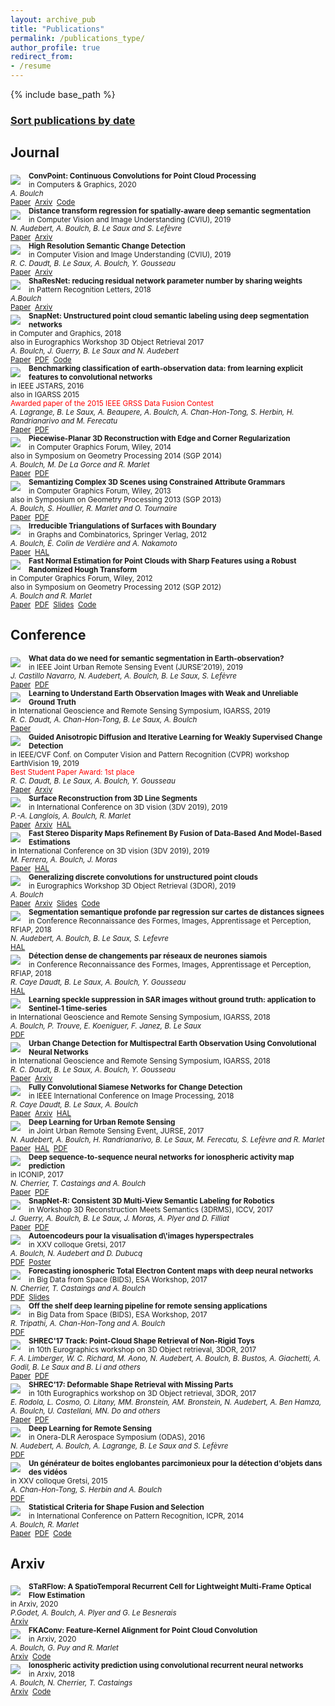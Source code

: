 ```yaml
---
layout: archive_pub
title: "Publications"
permalink: /publications_type/
author_profile: true
redirect_from:
- /resume
---
```

{% include base_path %}
### [Sort publications by date](/publications_year)

## Journal
<div class="archive__row"><img align="left" style="padding-right: 10px; padding-top: 5px; padding-bottom: 5px" src="/images/publications/2019-3DOR-conv.png"> 

<div class="archive__column_text"><small>
<b>ConvPoint: Continuous Convolutions for Point Cloud Processing</b><br/>in Computers & Graphics, 2020<br/><i>A. Boulch</i><br/><a href="https://www.sciencedirect.com/science/article/abs/pii/S0097849320300224">Paper</a>&nbsp;&nbsp;<a href="https://arxiv.org/abs/1904.02375">Arxiv</a>&nbsp;&nbsp;<a href="https://github.com/aboulch/ConvPoint">Code</a>&nbsp;&nbsp;</small></div></div>

<div class="archive__row"><img align="left" style="padding-right: 10px; padding-top: 5px; padding-bottom: 5px" src="/images/publications/2019-CVIU-distance.png"> 

<div class="archive__column_text"><small>
<b>Distance transform regression for spatially-aware deep semantic segmentation</b><br/>in Computer Vision and Image Understanding (CVIU), 2019<br/><i>N. Audebert, A. Boulch, B. Le Saux and S. Lefèvre</i><br/><a href="https://www.sciencedirect.com/science/article/pii/S1077314219301201">Paper</a>&nbsp;&nbsp;<a href="https://arxiv.org/abs/1909.01671">Arxiv</a>&nbsp;&nbsp;</small></div></div>

<div class="archive__row"><img align="left" style="padding-right: 10px; padding-top: 5px; padding-bottom: 5px" src="/images/publications/2018-CVIU-change.png"> 

<div class="archive__column_text"><small>
<b>High Resolution Semantic Change Detection</b><br/>in Computer Vision and Image Understanding (CVIU), 2019<br/><i>R. C. Daudt, B. Le Saux, A. Boulch, Y. Gousseau</i><br/><a href="https://www.sciencedirect.com/science/article/pii/S1077314219300992">Paper</a>&nbsp;&nbsp;<a href="https://arxiv.org/abs/1810.08452">Arxiv</a>&nbsp;&nbsp;</small></div></div>

<div class="archive__row"><img align="left" style="padding-right: 10px; padding-top: 5px; padding-bottom: 5px" src="/images/publications/2018-PRL-sharesnet.png"> 

<div class="archive__column_text"><small>
<b>ShaResNet: reducing residual network parameter number by sharing weights</b><br/>in Pattern Recognition Letters, 2018<br/><i>A.Boulch</i><br/><a href="https://www.sciencedirect.com/science/article/pii/S0167865518300060">Paper</a>&nbsp;&nbsp;<a href="https://arxiv.org/abs/1702.08782">Arxiv</a>&nbsp;&nbsp;</small></div></div>

<div class="archive__row"><img align="left" style="padding-right: 10px; padding-top: 5px; padding-bottom: 5px" src="/images/publications/2017-CAG-snapnet.png "> 

<div class="archive__column_text"><small>
<b>SnapNet: Unstructured point cloud semantic labeling using deep segmentation networks</b><br/>in Computer and Graphics, 2018<br/>also in Eurographics Workshop 3D Object Retrieval 2017<br/><i>A. Boulch, J. Guerry, B. Le Saux and N. Audebert</i><br/><a href="https://www.sciencedirect.com/science/article/pii/S0097849317301942">Paper</a>&nbsp;&nbsp;<a href="https://aboulch.github.io/files/2017_cag_snapnet.pdf">PDF</a>&nbsp;&nbsp;<a href="https://github.com/aboulch/snapnet">Code</a>&nbsp;&nbsp;</small></div></div>

<div class="archive__row"><img align="left" style="padding-right: 10px; padding-top: 5px; padding-bottom: 5px" src="/images/publications/2016-JSTARS-eo.png"> 

<div class="archive__column_text"><small>
<b>Benchmarking classification of earth-observation data: from learning explicit features to convolutional networks</b><br/>in IEEE JSTARS, 2016<br/>also in IGARSS 2015<br/><span style="color:red">Awarded paper of the 2015 IEEE GRSS Data Fusion Contest</span><br/><i>A. Lagrange, B. Le Saux, A. Beaupere, A. Boulch, A. Chan-Hon-Tong, S. Herbin, H. Randrianarivo and M. Ferecatu</i><br/><a href="https://ieeexplore.ieee.org/document/7326745">Paper</a>&nbsp;&nbsp;<a href="https://aboulch.github.io/files/2015_DFC_classif_benchmark.pdf">PDF</a>&nbsp;&nbsp;</small></div></div>

<div class="archive__row"><img align="left" style="padding-right: 10px; padding-top: 5px; padding-bottom: 5px" src="/images/publications/2014-CGF-recons.png"> 

<div class="archive__column_text"><small>
<b>Piecewise-Planar 3D Reconstruction with Edge and Corner Regularization</b><br/>in Computer Graphics Forum, Wiley, 2014<br/>also in Symposium on Geometry Processing 2014 (SGP 2014)<br/><i>A. Boulch, M. De La Gorce and R. Marlet</i><br/><a href="https://onlinelibrary.wiley.com/doi/abs/10.1111/cgf.12431">Paper</a>&nbsp;&nbsp;<a href="https://hal.archives-ouvertes.fr/hal-01099280/document">PDF</a>&nbsp;&nbsp;</small></div></div>

<div class="archive__row"><img align="left" style="padding-right: 10px; padding-top: 5px; padding-bottom: 5px" src="/images/publications/2013-CGF-grammars.png"> 

<div class="archive__column_text"><small>
<b>Semantizing Complex 3D Scenes using Constrained Attribute Grammars</b><br/>in Computer Graphics Forum, Wiley, 2013<br/>also in Symposium on Geometry Processing 2013 (SGP 2013)<br/><i>A. Boulch, S. Houllier, R. Marlet and O. Tournaire</i><br/><a href="https://onlinelibrary.wiley.com/doi/abs/10.1111/cgf.12170">Paper</a>&nbsp;&nbsp;<a href="https://aboulch.github.io/files/2013_sgp_boulch.pdf">PDF</a>&nbsp;&nbsp;</small></div></div>

<div class="archive__row"><img align="left" style="padding-right: 10px; padding-top: 5px; padding-bottom: 5px" src="/images/publications/2012-GaC-triangulation.png"> 

<div class="archive__column_text"><small>
<b>Irreducible Triangulations of Surfaces with Boundary</b><br/>in Graphs and Combinatorics, Springer Verlag, 2012<br/><i>A. Boulch, É. Colin de Verdière and A. Nakamoto</i><br/><a href="https://link.springer.com/article/10.1007/s00373-012-1244-1">Paper</a>&nbsp;&nbsp;<a href="https://hal.archives-ouvertes.fr/hal-01163747/document">HAL</a>&nbsp;&nbsp;</small></div></div>

<div class="archive__row"><img align="left" style="padding-right: 10px; padding-top: 5px; padding-bottom: 5px" src="/images/publications/2012-CGF-normals.png"> 

<div class="archive__column_text"><small>
<b>Fast Normal Estimation for Point Clouds with Sharp Features using a Robust Randomized Hough Transform</b><br/>in Computer Graphics Forum, Wiley, 2012<br/>also in Symposium on Geometry Processing 2012 (SGP 2012)<br/><i>A. Boulch and R. Marlet</i><br/><a href="https://onlinelibrary.wiley.com/doi/abs/10.1111/j.1467-8659.2012.03181.x">Paper</a>&nbsp;&nbsp;<a href="https://aboulch.github.io/files/2012_sgp_boulch.pdf">PDF</a>&nbsp;&nbsp;<a href="https://aboulch.github.io/files/talks/2012_sgp_boulch_slides.pdf">Slides</a>&nbsp;&nbsp;<a href="https://github.com/aboulch/normals_Hough">Code</a>&nbsp;&nbsp;</small></div></div>

## Conference
<div class="archive__row"><img align="left" style="padding-right: 10px; padding-top: 5px; padding-bottom: 5px" src="/images/publications/2019-JURSE-semi.png"> 

<div class="archive__column_text"><small>
<b>What data do we need for semantic segmentation in Earth-observation?</b><br/>in IEEE Joint Urban Remote Sensing Event (JURSE’2019), 2019<br/><i>J. Castillo Navarro, N. Audebert, A. Boulch, B. Le Saux, S. Lefèvre</i><br/><a href="https://ieeexplore.ieee.org/document/8809071">Paper</a>&nbsp;&nbsp;<a href="https://aboulch.github.io/files/2019_jurse_data.pdf">PDF</a>&nbsp;&nbsp;</small></div></div>

<div class="archive__row"><img align="left" style="padding-right: 10px; padding-top: 5px; padding-bottom: 5px" src="/images/publications/2019-IGARSS-eo.png "> 

<div class="archive__column_text"><small>
<b>Learning to Understand Earth Observation Images with Weak and Unreliable Ground Truth</b><br/>in International Geoscience and Remote Sensing Symposium, IGARSS, 2019<br/><i>R. C. Daudt, A. Chan-Hon-Tong, B. Le Saux, A. Boulch</i><br/><a href="https://ieeexplore.ieee.org/document/8898563">Paper</a>&nbsp;&nbsp;</small></div></div>

<div class="archive__row"><img align="left" style="padding-right: 10px; padding-top: 5px; padding-bottom: 5px" src="/images/publications/2019-CVPR-EarthVision-change.png"> 

<div class="archive__column_text"><small>
<b>Guided Anisotropic Diffusion and Iterative Learning for Weakly Supervised Change Detection</b><br/>in IEEE/CVF Conf. on Computer Vision and Pattern Recognition (CVPR) workshop EarthVision 19, 2019<br/><span style="color:red">Best Student Paper Award: 1st place</span><br/><i>R. C. Daudt, B. Le Saux, A. Boulch, Y. Gousseau</i><br/><a href="https://openaccess.thecvf.com/content_CVPRW_2019/papers/EarthVision/Daudt_Guided_Anisotropic_Diffusion_and_Iterative_Learning_for_Weakly_Supervised_Change_CVPRW_2019_paper.pdf">Paper</a>&nbsp;&nbsp;<a href="https://arxiv.org/abs/1904.08208">Arxiv</a>&nbsp;&nbsp;</small></div></div>

<div class="archive__row"><img align="left" style="padding-right: 10px; padding-top: 5px; padding-bottom: 5px" src="/images/publications/2019-3DV-line.png"> 

<div class="archive__column_text"><small>
<b>Surface Reconstruction from 3D Line Segments</b><br/>in International Conference on 3D vision (3DV 2019), 2019<br/><i>P.-A. Langlois, A. Boulch, R. Marlet</i><br/><a href="https://ieeexplore.ieee.org/abstract/document/8885913">Paper</a>&nbsp;&nbsp;<a href="https://arxiv.org/abs/1911.00451">Arxiv</a>&nbsp;&nbsp;<a href="https://hal.archives-ouvertes.fr/hal-02344362/">HAL</a>&nbsp;&nbsp;</small></div></div>

<div class="archive__row"><img align="left" style="padding-right: 10px; padding-top: 5px; padding-bottom: 5px" src="/images/publications/2019-3DV-disparity.png"> 

<div class="archive__column_text"><small>
<b>Fast Stereo Disparity Maps Refinement By Fusion of Data-Based And Model-Based Estimations</b><br/>in International Conference on 3D vision (3DV 2019), 2019<br/><i>M. Ferrera, A. Boulch, J. Moras</i><br/><a href="https://ieeexplore.ieee.org/abstract/document/8886031">Paper</a>&nbsp;&nbsp;<a href="https://hal.archives-ouvertes.fr/hal-02326896/document">HAL</a>&nbsp;&nbsp;</small></div></div>

<div class="archive__row"><img align="left" style="padding-right: 10px; padding-top: 5px; padding-bottom: 5px" src="/images/publications/2019-3DOR-conv.png "> 

<div class="archive__column_text"><small>
<b>Generalizing discrete convolutions for unstructured point clouds</b><br/>in Eurographics Workshop 3D Object Retrieval (3DOR), 2019<br/><i>A. Boulch</i><br/><a href="https://diglib.eg.org/handle/10.2312/3dor20191064">Paper</a>&nbsp;&nbsp;<a href="https://arxiv.org/abs/1904.02375">Arxiv</a>&nbsp;&nbsp;<a href="https://aboulch.github.io/files/talks/2019_3dor_conv_slides.pdf">Slides</a>&nbsp;&nbsp;<a href="https://github.com/aboulch/ConvPoint">Code</a>&nbsp;&nbsp;</small></div></div>

<div class="archive__row"><img align="left" style="padding-right: 10px; padding-top: 5px; padding-bottom: 5px" src="/images/publications/2019-RFIAP-distance.png"> 

<div class="archive__column_text"><small>
<b>Segmentation semantique profonde par regression sur cartes de distances signees</b><br/>in Conference Reconnaissance des Formes, Images, Apprentissage et Perception, RFIAP, 2018<br/><i>N. Audebert, A. Boulch, B. Le Saux, S. Lefevre</i><br/><a href="ttps://hal.archives-ouvertes.fr/hal-01809991v1">HAL</a>&nbsp;&nbsp;</small></div></div>

<div class="archive__row"><img align="left" style="padding-right: 10px; padding-top: 5px; padding-bottom: 5px" src="/images/publications/2018-ICIP-change.png"> 

<div class="archive__column_text"><small>
<b>Détection dense de changements par réseaux de neurones siamois</b><br/>in Conference Reconnaissance des Formes, Images, Apprentissage et Perception, RFIAP, 2018<br/><i>R. Caye Daudt, B. Le Saux, A. Boulch, Y. Gousseau</i><br/><a href="https://hal.archives-ouvertes.fr/hal-01823684">HAL</a>&nbsp;&nbsp;</small></div></div>

<div class="archive__row"><img align="left" style="padding-right: 10px; padding-top: 5px; padding-bottom: 5px" src="/images/publications/2018-IGARSS-denoising.png"> 

<div class="archive__column_text"><small>
<b>Learning speckle suppression in SAR images without ground truth: application to Sentinel-1 time-series</b><br/>in International Geoscience and Remote Sensing Symposium, IGARSS, 2018<br/><i>A. Boulch, P. Trouve, E. Koeniguer, F. Janez, B. Le Saux</i><br/><a href="https://aboulch.github.io/files/2018_igarss_denoising-sentinel.pdf">PDF</a>&nbsp;&nbsp;</small></div></div>

<div class="archive__row"><img align="left" style="padding-right: 10px; padding-top: 5px; padding-bottom: 5px" src="/images/publications/2018-IGARSS-change.png"> 

<div class="archive__column_text"><small>
<b>Urban Change Detection for Multispectral Earth Observation Using Convolutional Neural Networks</b><br/>in International Geoscience and Remote Sensing Symposium, IGARSS, 2018<br/><i>R. C. Daudt, B. Le Saux, A. Boulch, Y. Gousseau</i><br/><a href="https://ieeexplore.ieee.org/document/8518015">Paper</a>&nbsp;&nbsp;<a href="https://arxiv.org/abs/1810.08468">Arxiv</a>&nbsp;&nbsp;</small></div></div>

<div class="archive__row"><img align="left" style="padding-right: 10px; padding-top: 5px; padding-bottom: 5px" src="/images/publications/2018-ICIP-change.png"> 

<div class="archive__column_text"><small>
<b>Fully Convolutional Siamese Networks for Change Detection</b><br/>in IEEE International Conference on Image Processing, 2018<br/><i>R. Caye Daudt, B. Le Saux, A. Boulch</i><br/><a href="https://ieeexplore.ieee.org/document/8451652">Paper</a>&nbsp;&nbsp;<a href="https://arxiv.org/abs/1810.08462">Arxiv</a>&nbsp;&nbsp;<a href="https://hal.archives-ouvertes.fr/hal-01824557">HAL</a>&nbsp;&nbsp;</small></div></div>

<div class="archive__row"><img align="left" style="padding-right: 10px; padding-top: 5px; padding-bottom: 5px" src="/images/publications/2017-JURSE-deep.png"> 

<div class="archive__column_text"><small>
<b>Deep Learning for Urban Remote Sensing</b><br/>in Joint Urban Remote Sensing Event, JURSE, 2017<br/><i>N. Audebert, A. Boulch, H. Randrianarivo, B. Le Saux, M. Ferecatu, S. Lefèvre and R. Marlet</i><br/><a href="https://ieeexplore.ieee.org/document/7924536">Paper</a>&nbsp;&nbsp;<a href="https://hal.archives-ouvertes.fr/hal-01672854">HAL</a>&nbsp;&nbsp;<a href="https://aboulch.github.io/files/2017_jurse_deep.pdf">PDF</a>&nbsp;&nbsp;</small></div></div>

<div class="archive__row"><img align="left" style="padding-right: 10px; padding-top: 5px; padding-bottom: 5px" src="/images/publications/2017-ICONIP-space.png"> 

<div class="archive__column_text"><small>
<b>Deep sequence-to-sequence neural networks for ionospheric activity map prediction</b><br/>in ICONIP, 2017<br/><i>N. Cherrier, T. Castaings and A. Boulch</i><br/><a href="https://link.springer.com/chapter/10.1007/978-3-319-70139-4_55">Paper</a>&nbsp;&nbsp;<a href="https://aboulch.github.io/files/2017_iconip_spatial_forecasting.pdf">PDF</a>&nbsp;&nbsp;</small></div></div>

<div class="archive__row"><img align="left" style="padding-right: 10px; padding-top: 5px; padding-bottom: 5px" src="/images/publications/2017-ICCV-3DRMS-snapnetR.png"> 

<div class="archive__column_text"><small>
<b>SnapNet-R: Consistent 3D Multi-View Semantic Labeling for Robotics</b><br/>in Workshop 3D Reconstruction Meets Semantics (3DRMS), ICCV, 2017<br/><i>J. Guerry, A. Boulch, B. Le Saux, J. Moras, A. Plyer and D. Filliat</i><br/><a href="https://ieeexplore.ieee.org/document/8265294">Paper</a>&nbsp;&nbsp;<a href="https://openaccess.thecvf.com/content_ICCV_2017_workshops/papers/w13/Guerry_SnapNet-R_Consistent_3D_ICCV_2017_paper.pdf">PDF</a>&nbsp;&nbsp;</small></div></div>

<div class="archive__row"><img align="left" style="padding-right: 10px; padding-top: 5px; padding-bottom: 5px" src="/images/publications/2017-GRETSI-ae.png"> 

<div class="archive__column_text"><small>
<b>Autoencodeurs pour la visualisation d\'images hyperspectrales</b><br/>in XXV colloque Gretsi, 2017<br/><i>A. Boulch, N. Audebert and D. Dubucq</i><br/><a href="https://aboulch.github.io/files/2017_gretsi-autoencodeurs.pdf">PDF</a>&nbsp;&nbsp;<a href="https://aboulch.github.io/files/posters/2017_gretsi-autoencodeurs_poster.pdf">Poster</a>&nbsp;&nbsp;</small></div></div>

<div class="archive__row"><img align="left" style="padding-right: 10px; padding-top: 5px; padding-bottom: 5px" src="/images/publications/2017-ICONIP-space.png"> 

<div class="archive__column_text"><small>
<b>Forecasting ionospheric Total Electron Content maps with deep neural networks</b><br/>in Big Data from Space (BIDS), ESA Workshop, 2017<br/><i>N. Cherrier, T. Castaings and A. Boulch</i><br/><a href="https://aboulch.github.io/files/2017_bids_esa_forecasting.pdf">PDF</a>&nbsp;&nbsp;<a href="https://aboulch.github.io/files/talks/2017_bids_esa_forecasting_slides.pdf">Slides</a>&nbsp;&nbsp;</small></div></div>

<div class="archive__row"><img align="left" style="padding-right: 10px; padding-top: 5px; padding-bottom: 5px" src="/images/publications/2017-BIDS-shelf.png"> 

<div class="archive__column_text"><small>
<b>Off the shelf deep learning pipeline for remote sensing applications</b><br/>in Big Data from Space (BIDS), ESA Workshop, 2017<br/><i>R. Tripathi, A. Chan-Hon-Tong and A. Boulch</i><br/><a href="https://aboulch.github.io/files/2017_bids_esa_shelf-dl.pdf">PDF</a>&nbsp;&nbsp;</small></div></div>

<div class="archive__row"><img align="left" style="padding-right: 10px; padding-top: 5px; padding-bottom: 5px" src="/images/publications/2017-3DOR-SHREC-toys.png"> 

<div class="archive__column_text"><small>
<b>SHREC'17 Track: Point-Cloud Shape Retrieval of Non-Rigid Toys</b><br/>in 10th Eurographics workshop on 3D Object retrieval, 3DOR, 2017<br/><i>F. A. Limberger, W. C. Richard, M. Aono, N. Audebert, A. Boulch, B. Bustos, A. Giachetti, A. Godil, B. Le Saux and B. Li and others</i><br/><a href="https://diglib.eg.org/handle/10.2312/3dor20171056">Paper</a>&nbsp;&nbsp;<a href="https://aboulch.github.io/files/2017_3dor-shrec-toys.pdf">PDF</a>&nbsp;&nbsp;</small></div></div>

<div class="archive__row"><img align="left" style="padding-right: 10px; padding-top: 5px; padding-bottom: 5px" src="/images/publications/2017-3DOR-SHREC-shapes.png"> 

<div class="archive__column_text"><small>
<b>SHREC’17: Deformable Shape Retrieval with Missing Parts</b><br/>in 10th Eurographics workshop on 3D Object retrieval, 3DOR, 2017<br/><i>E. Rodola, L. Cosmo, O. Litany, MM. Bronstein, AM. Bronstein, N. Audebert, A. Ben Hamza, A. Boulch, U. Castellani, MN. Do and others</i><br/><a href="https://diglib.eg.org/handle/10.2312/3dor20171057">Paper</a>&nbsp;&nbsp;<a href="https://aboulch.github.io/files/2017_3dor-shrec-shapes.pdf">PDF</a>&nbsp;&nbsp;</small></div></div>

<div class="archive__row"><img align="left" style="padding-right: 10px; padding-top: 5px; padding-bottom: 5px" src="/images/publications/2016-ODAS-DL4RS.png"> 

<div class="archive__column_text"><small>
<b>Deep Learning for Remote Sensing</b><br/>in Onera-DLR Aerospace Symposium (ODAS), 2016<br/><i>N. Audebert, A. Boulch, A. Lagrange, B. Le Saux and S. Lefèvre</i><br/><a href="https://aboulch.github.io/files/2016_ODAS_DeepLearn4RemoteSensing.pdf">PDF</a>&nbsp;&nbsp;</small></div></div>

<div class="archive__row"><img align="left" style="padding-right: 10px; padding-top: 5px; padding-bottom: 5px" src="/images/publications/2015-GRETSI-boxes.png"> 

<div class="archive__column_text"><small>
<b>Un générateur de boites englobantes parcimonieux pour la détection d'objets dans des vidéos</b><br/>in XXV colloque Gretsi, 2015<br/><i>A. Chan-Hon-Tong, S. Herbin and A. Boulch</i><br/><a href="https://hal.archives-ouvertes.fr/hal-01175556/document">PDF</a>&nbsp;&nbsp;</small></div></div>

<div class="archive__row"><img align="left" style="padding-right: 10px; padding-top: 5px; padding-bottom: 5px" src="/images/publications/2014-ICPR-primitives.png"> 

<div class="archive__column_text"><small>
<b>Statistical Criteria for Shape Fusion and Selection</b><br/>in International Conference on Pattern Recognition, ICPR, 2014<br/><i>A. Boulch, R. Marlet</i><br/><a href="https://dl.acm.org/doi/abs/10.1109/ICPR.2014.171">Paper</a>&nbsp;&nbsp;<a href="https://aboulch.github.io/files/2014_icpr_boulch.pdf">PDF</a>&nbsp;&nbsp;<a href="https://github.com/aboulch/primitive_merging">Code</a>&nbsp;&nbsp;</small></div></div>

## Arxiv
<div class="archive__row"><img align="left" style="padding-right: 10px; padding-top: 5px; padding-bottom: 5px" src="/images/publications/2020-starflow.png"> 

<div class="archive__column_text"><small>
<b>STaRFlow: A SpatioTemporal Recurrent Cell for Lightweight Multi-Frame Optical Flow Estimation</b><br/>in Arxiv, 2020<br/><i>P.Godet, A. Boulch, A. Plyer and G. Le Besnerais</i><br/><a href="https://arxiv.org/abs/2007.05481">Arxiv</a>&nbsp;&nbsp;</small></div></div>

<div class="archive__row"><img align="left" style="padding-right: 10px; padding-top: 5px; padding-bottom: 5px" src="/images/publications/2020-fkaconv.png"> 

<div class="archive__column_text"><small>
<b>FKAConv: Feature-Kernel Alignment for Point Cloud Convolution</b><br/>in Arxiv, 2020<br/><i>A. Boulch, G. Puy and R. Marlet</i><br/><a href="https://arxiv.org/abs/2004.04462">Arxiv</a>&nbsp;&nbsp;<a href="https://github.com/valeoai/LightConvPoint">Code</a>&nbsp;&nbsp;</small></div></div>

<div class="archive__row"><img align="left" style="padding-right: 10px; padding-top: 5px; padding-bottom: 5px" src="/images/publications/2017-ICONIP-space.png"> 

<div class="archive__column_text"><small>
<b>Ionospheric activity prediction using convolutional recurrent neural networks</b><br/>in Arxiv, 2018<br/><i>A. Boulch, N. Cherrier, T. Castaings</i><br/><a href="https://arxiv.org/abs/1810.13273">Arxiv</a>&nbsp;&nbsp;<a href="ttps://github.com/aboulch/tec_prediction">Code</a>&nbsp;&nbsp;</small></div></div>

